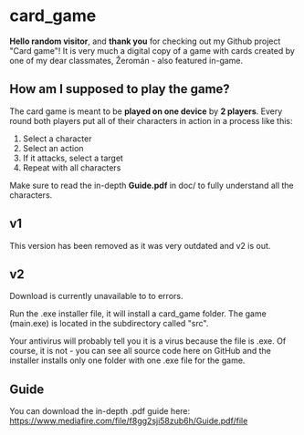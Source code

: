 # card_game
**Hello random visitor**, and **thank you** for checking out my Github project "Card game"! It is very much a digital copy of a game with cards created by one
of my dear classmates, Žeromán - also featured in-game. 

## How am I supposed to play the game?
The card game is meant to be **played on one device** by **2 players**. 
Every round both players put all of their characters in action in a process like this:
1. Select a character
2. Select an action
3. If it attacks, select a target
4. Repeat with all characters


Make sure to read the in-depth **Guide.pdf** in doc/ to fully understand all the characters.

## v1
This version has been removed as it was very outdated and v2 is out.

## v2
Download is currently unavailable to to errors.

Run the .exe installer file, it will install a card_game folder. The game (main.exe) is located in the subdirectory called "src".

Your antivirus will probably tell you it is a virus because the file is .exe. Of course, it is not - you can see all source code here on GitHub and the installer installs only one folder with one .exe file for the game.

## Guide
You can download the in-depth .pdf guide here: https://www.mediafire.com/file/f8gg2sji58zub6h/Guide.pdf/file

